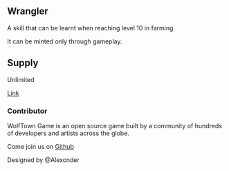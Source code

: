## Wrangler

A skill that can be learnt when reaching level 10 in farming.

It can be minted only through gameplay.

## Supply

Unlimited

[Link](https://docs.sunflower-land.com/crafting-guide)

### Contributor

WolfTown Game is an open source game built by a community of hundreds of developers and artists across the globe.

Come join us on [Github](https://github.com/sunflower-land/sunflower-land)

Designed by @Alexcnder
